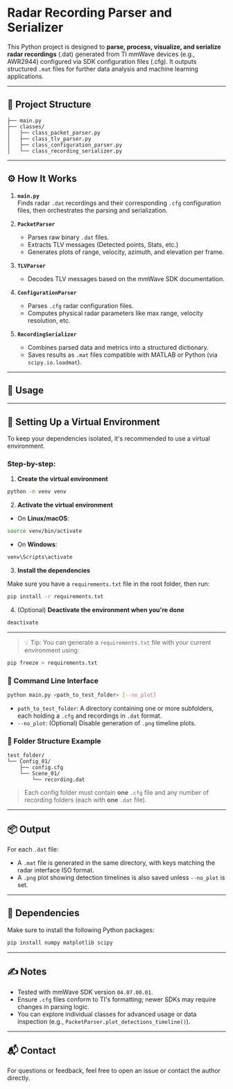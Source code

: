 # Radar Recording Parser and Serializer

This Python project is designed to **parse, process, visualize, and serialize radar recordings** (.dat) generated from TI mmWave devices (e.g., AWR2944) configured via SDK configuration files (.cfg). It outputs structured `.mat` files for further data analysis and machine learning applications.

---

## 📁 Project Structure

```
├── main.py
├── classes/
│   ├── class_packet_parser.py
│   ├── class_tlv_parser.py
│   ├── class_configuration_parser.py
│   └── class_recording_serializer.py
```

---

## ⚙️ How It Works

1. **`main.py`**  
   Finds radar `.dat` recordings and their corresponding `.cfg` configuration files, then orchestrates the parsing and serialization.

2. **`PacketParser`**
   - Parses raw binary `.dat` files.
   - Extracts TLV messages (Detected points, Stats, etc.)
   - Generates plots of range, velocity, azimuth, and elevation per frame.

3. **`TLVParser`**
   - Decodes TLV messages based on the mmWave SDK documentation.

4. **`ConfigurationParser`**
   - Parses `.cfg` radar configuration files.
   - Computes physical radar parameters like max range, velocity resolution, etc.

5. **`RecordingSerializer`**
   - Combines parsed data and metrics into a structured dictionary.
   - Saves results as `.mat` files compatible with MATLAB or Python (via `scipy.io.loadmat`).

---

## 🚀 Usage

---

## 🧪 Setting Up a Virtual Environment

To keep your dependencies isolated, it's recommended to use a virtual environment.

### Step-by-step:

1. **Create the virtual environment**

```bash
python -m venv venv
```

2. **Activate the virtual environment**

- On **Linux/macOS**:

```bash
source venv/bin/activate
```

- On **Windows**:

```bash
venv\Scripts\activate
```

3. **Install the dependencies**

Make sure you have a `requirements.txt` file in the root folder, then run:

```bash
pip install -r requirements.txt
```

4. (Optional) **Deactivate the environment when you're done**

```bash
deactivate
```

---

> 💡 Tip: You can generate a `requirements.txt` file with your current environment using:

```bash
pip freeze > requirements.txt
```

### 🧪 Command Line Interface

```bash
python main.py <path_to_test_folder> [--no_plot]
```

- `path_to_test_folder`: A directory containing one or more subfolders, each holding a `.cfg` and recordings in `.dat` format.
- `--no_plot`: (Optional) Disable generation of `.png` timeline plots.

### 📂 Folder Structure Example

```
test_folder/
└── Config_01/
    ├── config.cfg
    └── Scene_01/
        └── recording.dat
```

> Each config folder must contain **one** `.cfg` file and any number of recording folders (each with **one** `.dat` file).

---

## 📦 Output

For each `.dat` file:
- A `.mat` file is generated in the same directory, with keys matching the radar interface ISO format.
- A `.png` plot showing detection timelines is also saved unless `--no_plot` is set.

---

## 🧰 Dependencies

Make sure to install the following Python packages:

```bash
pip install numpy matplotlib scipy
```

---

## ✍️ Notes

- Tested with mmWave SDK version `04.07.00.01`.
- Ensure `.cfg` files conform to TI's formatting; newer SDKs may require changes in parsing logic.
- You can explore individual classes for advanced usage or data inspection (e.g., `PacketParser.plot_detections_timeline()`).

---

## 📬 Contact

For questions or feedback, feel free to open an issue or contact the author directly.

